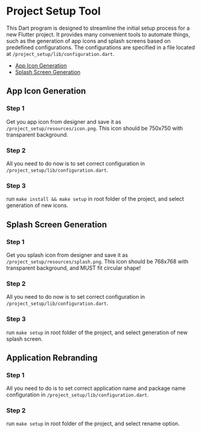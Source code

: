 # Project Setup Tool
This Dart program is designed to streamline the initial setup process for a new Flutter project. It provides many convenient tools to automate things, such as the generation of app icons and splash screens based on predefined configurations. The configurations are specified in a file located at `/project_setup/lib/configuration.dart`.

- [App Icon Generation](#app-icon-generation)
- [Splash Screen Generation](#splash-screen-generation)


## App Icon Generation

### Step 1
Get you app icon from designer and save it as `/project_setup/resources/icon.png`. This icon should be 750x750 with transparent background.

### Step 2
All you need to do now is to set correct configuration in `/project_setup/lib/configuration.dart`.

### Step 3
run `make install && make setup` in root folder of the project, and select generation of new icons.


## Splash Screen Generation

### Step 1
Get you splash icon from designer and save it as `/project_setup/resources/splash.png`. This icon should be 768x768 with transparent background, and MUST fit circular shape!

### Step 2
All you need to do now is to set correct configuration in `/project_setup/lib/configuration.dart`.

### Step 3
run `make setup` in root folder of the project, and select generation of new splash screen.

## Application Rebranding

### Step 1
All you need to do is to set correct application name and package name configuration in `/project_setup/lib/configuration.dart`.

### Step 2
run `make setup` in root folder of the project, and select rename option.